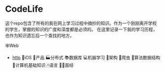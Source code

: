# CodeLife

这个repo包含了所有的我在网上学习过程中摘抄的知识。作为一个刚刚离开学校的学生，掌握的知识的广度和深度都是必须的。
在这里记录一下我的学习历程，也作为知识遗忘后一个查找的地方。

🕸Web
- [http](/Web/http)
🍎iOS
🎁产品
🏭分布式
📚数据库
💻机器学习
🎰架构
🐞爬虫
🧮算法数据结构
👾计算机基础知识
🖱语言
👨‍💻面经


